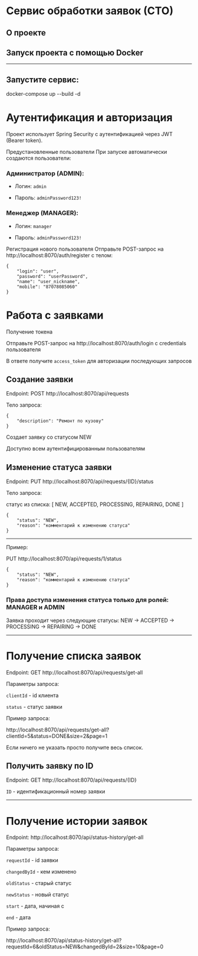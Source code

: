 # Сервис обработки заявок (СТО)
О проекте
-

## Запуск проекта с помощью Docker

---------------------------------

## Запустите сервис:

docker-compose up --build -d


# Аутентификация и авторизация

Проект использует Spring Security с аутентификацией через JWT (Bearer token).

Предустановленные пользователи
При запуске автоматически создаются пользователи:

### Администратор (ADMIN):

- Логин: ``admin``

- Пароль: ``adminPassword123!``

### Менеджер (MANAGER):

- Логин: ``manager``

- Пароль: ``adminPassword123!``

Регистрация нового пользователя
Отправьте POST-запрос на http://localhost:8070/auth/register с телом:


    {
        "login": "user",
        "password": "userPassword",
        "name": "user_nickname",
        "mobile": "87078085060"
    }


# Работа с заявками

Получение токена

Отправьте POST-запрос на http://localhost:8070/auth/login с credentials пользователя

В ответе получите ```access_token``` для авторизации последующих запросов

## Создание заявки

Endpoint: POST http://localhost:8070/api/requests

Тело запроса:

    {
        "description": "Ремонт по кузову"
    }


Создает заявку со статусом NEW

Доступно всем аутентифицированным пользователям

## Изменение статуса заявки

Endpoint: PUT http://localhost:8070/api/requests/{ID}/status

Тело запроса:

статус из списка: [ NEW, ACCEPTED, PROCESSING, REPAIRING, DONE ]


    {
        "status": "NEW",
        "reason": "комментарий к изменению статуса"
    }


---------------------------------------------
Пример:

PUT http://localhost:8070/api/requests/1/status

    {
        "status": "NEW",
        "reason": "комментарий к изменению статуса"
    }


### Права доступа изменения статуса только для ролей: MANAGER и ADMIN

Заявка проходит через следующие статусы:
NEW → ACCEPTED → PROCESSING → REPAIRING → DONE

----------------

# Получение списка заявок

Endpoint: GET http://localhost:8070/api/requests/get-all 

Параметры запроса:  

``clientId`` - id клиента 
 
``status`` - статус заявки

 Пример запроса:  

http://localhost:8070/api/requests/get-all?clientId=5&status=DONE&size=2&page=1

Если ничего не указать просто получите весь список.
 
## Получить заявку по ID 

Endpoint: GET http://localhost:8070/api/requests/{ID} <br />

``ID`` - идентификационный номер заявки

-------------------------------------------------

# Получение истории заявок

 Endpoint: http://localhost:8070/api/status-history/get-all <br/>


Параметры запроса:

``requestId`` - id заявки

``changedById`` - кем изменено

```oldStatus``` - старый статус

``newStatus`` - новый статус

``start`` - дата, начиная с 

``end`` - дата

Пример запроса:  <br />

http://localhost:8070/api/status-history/get-all?requestId=6&oldStatus=NEW&changedById=2&size=10&page=0
